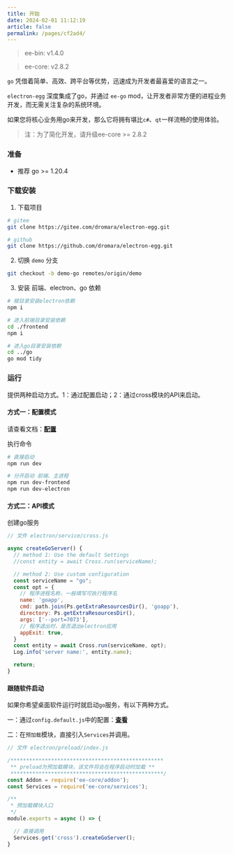 ```yaml
---
title: 开始
date: 2024-02-01 11:12:19
article: false
permalink: /pages/cf2ad4/
---
```


> ee-bin: v1.4.0

> ee-core: v2.8.2

`go` 凭借着简单、高效、跨平台等优势，迅速成为开发者最喜爱的语言之一。

`electron-egg` 深度集成了go，并通过 `ee-go` mod，让开发者非常方便的进程业务开发，而无需关注复杂的系统环境。

如果您将核心业务用go来开发，那么它将拥有堪比`c#`、`qt`一样流畅的使用体验。

> 注：为了简化开发，请升级ee-core >= 2.8.2

### 准备
- 推荐 go >= 1.20.4 

### 下载安装
1. 下载项目
```bash
# gitee
git clone https://gitee.com/dromara/electron-egg.git

# github
git clone https://github.com/dromara/electron-egg.git
```

2. 切换 `demo` 分支
```bash
git checkout -b demo-go remotes/origin/demo
```

3. 安装 前端、electron、go 依赖
```bash
# 根目录安装electron依赖
npm i

# 进入前端目录安装依赖
cd ./frontend 
npm i

# 进入go目录安装依赖
cd ../go
go mod tidy
```

### 运行
提供两种启动方式。1：通过配置启动；2：通过cross模块的API来启动。

#### 方式一：配置模式
请查看文档：[**配置**](/pages/9fd5ba/)

执行命令
```bash
# 直接启动
npm run dev

# 分开启动 前端、主进程
npm run dev-frontend
npm run dev-electron
```

#### 方式二：API模式
创建go服务
```javascript  
// 文件 electron/service/cross.js

async createGoServer() {
  // method 1: Use the default Settings
  //const entity = await Cross.run(serviceName);

  // method 2: Use custom configuration
  const serviceName = "go";
  const opt = {
    // 程序进程名称，一般填写可执行程序名
    name: 'goapp',
    cmd: path.join(Ps.getExtraResourcesDir(), 'goapp'),
    directory: Ps.getExtraResourcesDir(),
    args: ['--port=7073'],
    // 程序退出时，是否退出electron应用
    appExit: true,
  }
  const entity = await Cross.run(serviceName, opt);
  Log.info('server name:', entity.name);

  return;
}
```

#### 跟随软件启动
如果你希望桌面软件运行时就启动`go`服务，有以下两种方式。

一：通过`config.default.js`中的配置：[**查看**](/pages/9fd5ba/)

二：在`预加载`模块，直接引入`Services`并调用。

```javascript
// 文件 electron/preload/index.js

/*************************************************
 ** preload为预加载模块，该文件将会在程序启动时加载 **
 *************************************************/
const Addon = require('ee-core/addon');
const Services = require('ee-core/services');

/**
 * 预加载模块入口
 */
module.exports = async () => {

  // 直接调用
  Services.get('cross').createGoServer();
}
```







